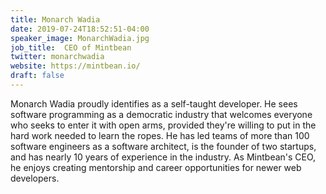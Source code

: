 ```yaml
---
title: Monarch Wadia
date: 2019-07-24T18:52:51-04:00
speaker_image: MonarchWadia.jpg
job_title:  CEO of Mintbean
twitter: monarchwadia
website: https://mintbean.io/
draft: false
---
```


Monarch Wadia proudly identifies as a self-taught developer. He sees software programming as a democratic industry that welcomes everyone who seeks to enter it with open arms, provided they're willing to put in the hard work needed to learn the ropes. He has led teams of more than 100 software engineers as a software architect, is the founder of two startups, and has nearly 10 years of experience in the industry. As Mintbean's CEO, he enjoys creating mentorship and career opportunities for newer web developers.

